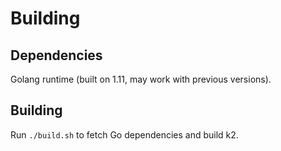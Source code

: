 # Building

## Dependencies

Golang runtime (built on 1.11, may work with previous versions).

## Building

Run `./build.sh` to fetch Go dependencies and build k2.
